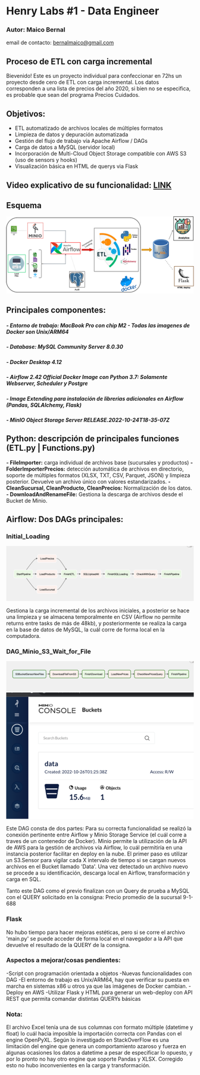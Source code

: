 # Henry Labs #1 - Data Engineer
### Autor: Maico Bernal
email de contacto: bernalmaico@gmail.com

## Proceso de ETL con carga incremental
Bievenido! Este es un proyecto individual para confeccionar en 72hs un proyecto desde cero de ETL con carga incremental.
Los datos corresponden a una lista de precios del año 2020, si bien no se especifica, es probable que sean del programa Precios Cuidados. 

## Objetivos:
- ETL automatizado de archivos locales de múltiples formatos
- Limpieza de datos y depuración automatizada
- Gestión del flujo de trabajo vía Apache Airflow / DAGs
- Carga de datos a MySQL (servidor local)
- Incorporación de Multi-Cloud Object Storage compatible con AWS S3 (uso de sensors y hooks)
- Visualización básica en HTML de querys via Flask

## Video explicativo de su funcionalidad: [LINK](https://youtu.be/O7SpR_09q3A)

## Esquema
![](https://github.com/maicobernal/henrylab1/blob/main/images/diagrama.png)


## Principales componentes:
##### - Entorno de trabajo: MacBook Pro con chip M2 - Todas las imagenes de Docker son Unix/ARM64
##### - Database: MySQL Community Server 8.0.30
##### - Docker Desktop 4.12
##### - Airflow 2.42 Official Docker Image con Python 3.7: Solamente Webserver, Scheduler y Postgre
##### - Image Extending para instalación de librerias adicionales en Airflow (Pandas, SQLAlchemy, Flask)
##### - MinIO Object Storage Server RELEASE.2022-10-24T18-35-07Z

## Python: descripción de principales funciones (ETL.py | Functions.py)

<b>- FileImporter:</b> carga individual de archivos base (sucursales y productos)
<b>- FolderImporterPrecios:</b> detección automática de archivos en directorio, soporte de múltiples formatos (XLSX, TXT, CSV, Parquet, JSON) y limpieza posterior. Devuelve un archivo único con valores estandarizados. 
<b>- CleanSucursal, CleanProducto, CleanPrecios:</b> Normalización de los datos.
<b>- DownloadAndRenameFile:</b> Gestiona la descarga de archivos desde el Bucket de Minio. 


## Airflow: Dos DAGs principales:
### Initial_Loading
![](https://github.com/maicobernal/henrylab1/blob/main/images/dag1.png)

Gestiona la carga incremental de los archivos iniciales, a posterior se hace una limpieza y se almacena temporalmente en CSV (Airflow no permite returns entre tasks de más de 48kb), y posteriormente se realiza la carga en la base de datos de MySQL, la cuál corre de forma local en la computadora. 

### DAG_Minio_S3_Wait_for_File
![](https://github.com/maicobernal/henrylab1/blob/main/images/dag2.png)
![](https://github.com/maicobernal/henrylab1/blob/main/images/minio.png)

Este DAG consta de dos partes: Para su correcta funcionalidad se realizó la conexión pertinente entre Airflow y Minio Storage Service (el cuál corre a traves de un contenedor de Docker). 
Minio permite la utilización de la API de AWS para la gestión de archivos vía Airflow, lo cuál permitiría en una instancia posterior facilitar en deploy en la nube. 
El primer paso es utilizar un S3.Sensor para vigilar cada X intervalo de tiempo si se cargan nuevos archivos en el Bucket llamado 'Data'.
Una vez detectado un archivo nuevo se procede a su identificación, descarga local en Airflow, transformación y carga en SQL.

Tanto este DAG como el previo finalizan con un Query de prueba a MySQL con el QUERY solicitado en la consigna: Precio promedio de la sucursal 9-1-688

### Flask
No hubo tiempo para hacer mejoras estéticas, pero si se corre el archivo 'main.py' se puede acceder de forma local en el navegador a la API que devuelve el resultado de la QUERY de la consigna. 

### Aspectos a mejorar/cosas pendientes: 
-Script con programación orientada a objetos
-Nuevas funcionalidades con DAG
-El entorno de trabajo es Unix/ARM64, hay que verificar su puesta en marcha en sistemas x86 u otros ya que las imágenes de Docker cambian. 
-Deploy en AWS
-Utilizar Flask y HTML para generar un web-deploy con API REST que permita comandar distintas QUERYs básicas


### Nota:
El archivo Excel tenía una de sus columnas con formato múltiple (datetime y float) lo cuál hacia imposible la importación correcta con Pandas con el engine OpenPyXL. Según lo investigado en StackOverFlow es una limitación del engine que genera un comportamiento azaroso y fuerza en algunas ocasiones los datos a datetime a pesar de especificar lo opuesto, y por lo pronto no hay otro engine que soporte Pandas y XLSX. Corregido esto no hubo inconvenientes en la carga y transformación. 